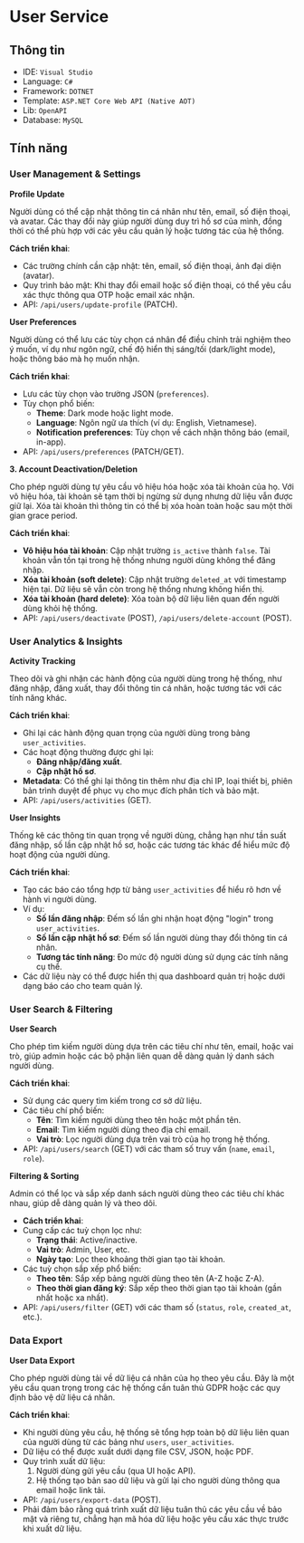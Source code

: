 # User Service

## Thông tin

- IDE: `Visual Studio`
- Language: `C#`
- Framework: `DOTNET`
- Template: `ASP.NET Core Web API (Native AOT)`
- Lib: `OpenAPI`
- Database: `MySQL`

## Tính năng

### User Management & Settings

**Profile Update**

Người dùng có thể cập nhật thông tin cá nhân như tên, email, số điện thoại, và avatar. Các thay đổi này giúp người dùng duy trì hồ sơ của mình, đồng thời có thể phù hợp với các yêu cầu quản lý hoặc tương tác của hệ thống.

**Cách triển khai**:

- Các trường chính cần cập nhật: tên, email, số điện thoại, ảnh đại diện (avatar).
- Quy trình bảo mật: Khi thay đổi email hoặc số điện thoại, có thể yêu cầu xác thực thông qua OTP hoặc email xác nhận.
- API: `/api/users/update-profile` (PATCH).

**User Preferences**

Người dùng có thể lưu các tùy chọn cá nhân để điều chỉnh trải nghiệm theo ý muốn, ví dụ như ngôn ngữ, chế độ hiển thị sáng/tối (dark/light mode), hoặc thông báo mà họ muốn nhận.

**Cách triển khai**:

- Lưu các tùy chọn vào trường JSON (`preferences`).
- Tùy chọn phổ biến:
  - **Theme**: Dark mode hoặc light mode.
  - **Language**: Ngôn ngữ ưa thích (ví dụ: English, Vietnamese).
  - **Notification preferences**: Tùy chọn về cách nhận thông báo (email, in-app).
- API: `/api/users/preferences` (PATCH/GET).

**3. Account Deactivation/Deletion**

Cho phép người dùng tự yêu cầu vô hiệu hóa hoặc xóa tài khoản của họ. Với vô hiệu hóa, tài khoản sẽ tạm thời bị ngừng sử dụng nhưng dữ liệu vẫn được giữ lại. Xóa tài khoản thì thông tin có thể bị xóa hoàn toàn hoặc sau một thời gian grace period.

**Cách triển khai**:

- **Vô hiệu hóa tài khoản**: Cập nhật trường `is_active` thành `false`. Tài khoản vẫn tồn tại trong hệ thống nhưng người dùng không thể đăng nhập.
- **Xóa tài khoản (soft delete)**: Cập nhật trường `deleted_at` với timestamp hiện tại. Dữ liệu sẽ vẫn còn trong hệ thống nhưng không hiển thị.
- **Xóa tài khoản (hard delete)**: Xóa toàn bộ dữ liệu liên quan đến người dùng khỏi hệ thống.
- API: `/api/users/deactivate` (POST), `/api/users/delete-account` (POST).

### User Analytics & Insights

**Activity Tracking**

Theo dõi và ghi nhận các hành động của người dùng trong hệ thống, như đăng nhập, đăng xuất, thay đổi thông tin cá nhân, hoặc tương tác với các tính năng khác.

**Cách triển khai**:

- Ghi lại các hành động quan trọng của người dùng trong bảng `user_activities`.
- Các hoạt động thường được ghi lại:
  - **Đăng nhập/đăng xuất**.
  - **Cập nhật hồ sơ**.
- **Metadata**: Có thể ghi lại thông tin thêm như địa chỉ IP, loại thiết bị, phiên bản trình duyệt để phục vụ cho mục đích phân tích và bảo mật.
- API: `/api/users/activities` (GET).

**User Insights**

Thống kê các thông tin quan trọng về người dùng, chẳng hạn như tần suất đăng nhập, số lần cập nhật hồ sơ, hoặc các tương tác khác để hiểu mức độ hoạt động của người dùng.

**Cách triển khai**:

- Tạo các báo cáo tổng hợp từ bảng `user_activities` để hiểu rõ hơn về hành vi người dùng.
- Ví dụ:
  - **Số lần đăng nhập**: Đếm số lần ghi nhận hoạt động "login" trong `user_activities`.
  - **Số lần cập nhật hồ sơ**: Đếm số lần người dùng thay đổi thông tin cá nhân.
  - **Tương tác tính năng**: Đo mức độ người dùng sử dụng các tính năng cụ thể.
- Các dữ liệu này có thể được hiển thị qua dashboard quản trị hoặc dưới dạng báo cáo cho team quản lý.

### User Search & Filtering

**User Search**

Cho phép tìm kiếm người dùng dựa trên các tiêu chí như tên, email, hoặc vai trò, giúp admin hoặc các bộ phận liên quan dễ dàng quản lý danh sách người dùng.

**Cách triển khai**:

- Sử dụng các query tìm kiếm trong cơ sở dữ liệu.
- Các tiêu chí phổ biến:
  - **Tên**: Tìm kiếm người dùng theo tên hoặc một phần tên.
  - **Email**: Tìm kiếm người dùng theo địa chỉ email.
  - **Vai trò**: Lọc người dùng dựa trên vai trò của họ trong hệ thống.
- API: `/api/users/search` (GET) với các tham số truy vấn (`name`, `email`, `role`).

**Filtering & Sorting**

Admin có thể lọc và sắp xếp danh sách người dùng theo các tiêu chí khác nhau, giúp dễ dàng quản lý và theo dõi.

- **Cách triển khai**:
- Cung cấp các tuỳ chọn lọc như:
  - **Trạng thái**: Active/inactive.
  - **Vai trò**: Admin, User, etc.
  - **Ngày tạo**: Lọc theo khoảng thời gian tạo tài khoản.
- Các tuỳ chọn sắp xếp phổ biến:
  - **Theo tên**: Sắp xếp bảng người dùng theo tên (A-Z hoặc Z-A).
  - **Theo thời gian đăng ký**: Sắp xếp theo thời gian tạo tài khoản (gần nhất hoặc xa nhất).
- API: `/api/users/filter` (GET) với các tham số (`status`, `role`, `created_at`, etc.).

### Data Export

**User Data Export**

Cho phép người dùng tải về dữ liệu cá nhân của họ theo yêu cầu. Đây là một yêu cầu quan trọng trong các hệ thống cần tuân thủ GDPR hoặc các quy định bảo vệ dữ liệu cá nhân.

**Cách triển khai**:

- Khi người dùng yêu cầu, hệ thống sẽ tổng hợp toàn bộ dữ liệu liên quan của người dùng từ các bảng như `users`, `user_activities`.
- Dữ liệu có thể được xuất dưới dạng file CSV, JSON, hoặc PDF.
- Quy trình xuất dữ liệu:
  1. Người dùng gửi yêu cầu (qua UI hoặc API).
  2. Hệ thống tạo bản sao dữ liệu và gửi lại cho người dùng thông qua email hoặc link tải.
- API: `/api/users/export-data` (POST).
- Phải đảm bảo rằng quá trình xuất dữ liệu tuân thủ các yêu cầu về bảo mật và riêng tư, chẳng hạn mã hóa dữ liệu hoặc yêu cầu xác thực trước khi xuất dữ liệu.
